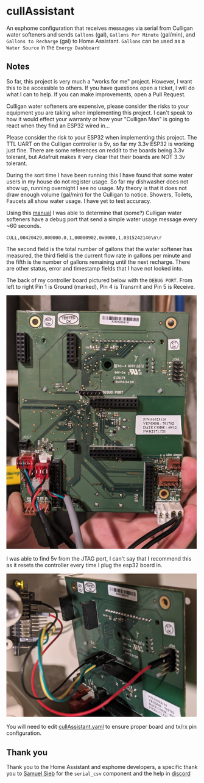 
# cullAssistant
An esphome configuration that receives messages via serial from Culligan water softeners and sends `Gallons` (gal), `Gallons Per Minute` (gal/min), and `Gallons to Recharge` (gal) to Home Assistant. `Gallons` can be used as a `Water Source` in the `Energy Dashboard`

## Notes
So far, this project is very much a "works for me" project. However, I want this to be accessible to others. If you have questions open a ticket, I will do what I can to help. If you can make improvements, open a Pull Request.  

Culligan water softeners are expensive, please consider the risks to your equipment you are taking when implementing this project. I can't speak to how it would effect your warranty or how your "Culligan Man" is going to react when they find an ESP32 wired in...  

Please consider the risk to your ESP32 when implementing this project. The TTL UART on the Culligan controller is 5v, so far my 3.3v ESP32 is working just fine. There are some references on reddit to the boards being 3.3v tolerant, but Adafruit makes it very clear that their boards are NOT 3.3v tolerant.  

During the sort time I have been running this I have found that some water users in my house do not register usage. So far my dishwasher does not show up, running overnight I see no usage. My theory is that it does not draw enough volume (gal/min) for the Culligan to notice. Showers, Toilets, Faucets all show water usage. I have yet to test accuracy.  

Using this [manual](https://adms.fnal.gov/vacuum/manuals/diwater/Manuals/1b.%20GBE%20Industrial%20Communications%20(RS232%20RS485%20Modbud%20Profybus)%2001021512_C_w.pdf) I was able to determine that (some?) Culligan water softeners have a debug port that send a simple water usage message every ~60 seconds. 

```
CULL,00420429,000000.0,1,00000902,0x0000,1,0315242140\n\r
```

The second field is the total number of gallons that the water softener has measured, the third field is the current flow rate in gallons per minute and the fifth is the number of gallons remaining until the next recharge. There are other status, error and timestamp fields that I have not looked into. 

The back of my controller board pictured below with the `DEBUG PORT`. From left to right Pin 1 is Ground (marked), Pin 4 is Transmit and Pin 5 is Receive. 

<img src='./images/board0.jpg' width='500'>

I was able to find 5v from the JTAG port, I can't say that I recommend this as it resets the controller every time I plug the esp32 board in.

<img src='./images/board1.jpg' width='500'>

You will need to edit [cullAssistant.yaml](./cullAssistant.yaml) to ensure proper board and tx/rx pin configuration. 

## Thank you
Thank you to the Home Assistant and esphome developers, a specific thank you to [Samuel Sieb](https://github.com/ssieb/) for the `serial_csv` component and the help in [discord](https://discord.gg/esphome)
